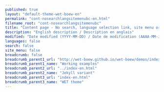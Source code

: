 ```yaml
---
published: true
layout: "default-theme-wet-boew-en"
permalink: "cont-nosearchlangsitemenubc-en.html"
filename_root: "cont-nosearchlangsitemenubc"
title: "Content page - No search, language selection link, site menu or breadcrumb trail - WET theme"
description: "English description / Description en anglais"
modified: "Date modified (YYYY-MM-DD) / Date de modification (AAAA-MM-JJ)"
languages: false
search: false
site_menu: false
breadcrumb: false
breadcrumb_parent1_url: "http://wet-boew.github.io/wet-boew/demos/index-eng.html"
breadcrumb_parent1_name: "Working examples"
breadcrumb_parent2_url: "../index-en.html"
breadcrumb_parent2_name: "Jekyll variant"
breadcrumb_parent3_url: "index-en.html"
breadcrumb_parent3_name: "WET theme"
---
```


